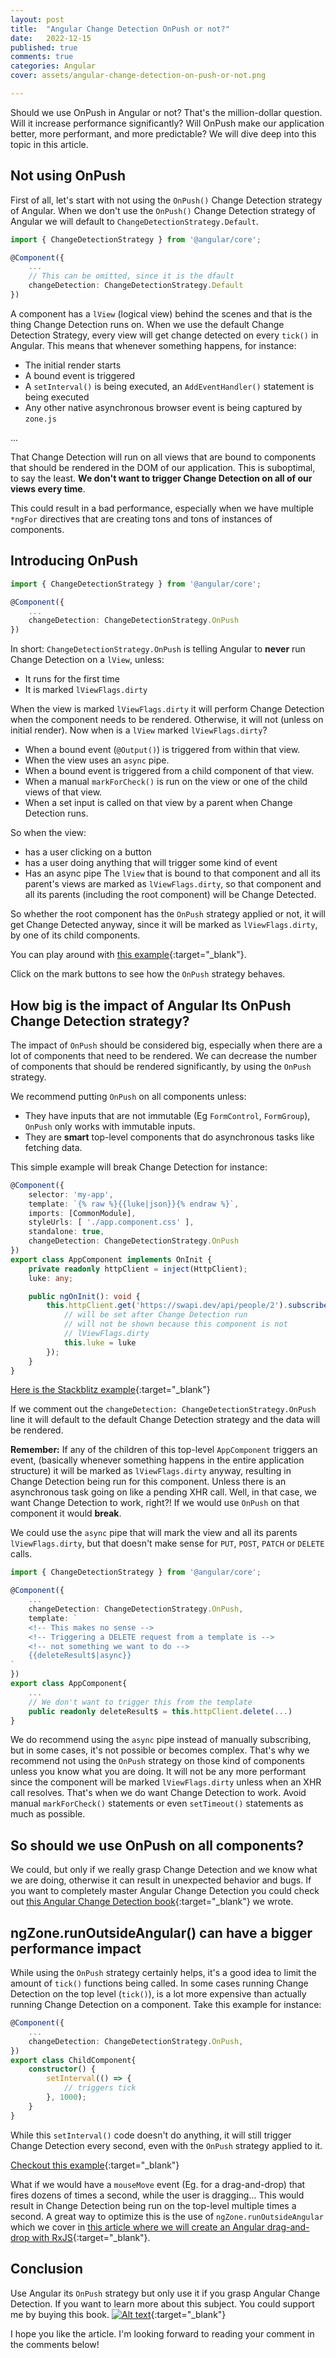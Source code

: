```yaml
---
layout: post
title:  "Angular Change Detection OnPush or not?"
date:   2022-12-15
published: true
comments: true
categories: Angular
cover: assets/angular-change-detection-on-push-or-not.png

---
```


Should we use OnPush in Angular or not? That's the million-dollar question.
Will it increase performance significantly? Will OnPush make our application better, more performant, and more predictable?
We will dive deep into this topic in this article.

## Not using OnPush

First of all, let's start with not using the `OnPush()` Change Detection strategy of Angular.
When we don't use the `OnPush()` Change Detection strategy of Angular we will default to `ChangeDetectionStrategy.Default`.

```typescript
import { ChangeDetectionStrategy } from '@angular/core';

@Component({
    ...
    // This can be omitted, since it is the dfault
    changeDetection: ChangeDetectionStrategy.Default
})
```

A component has a `lView` (logical view) behind the scenes and that is the thing Change Detection runs on.
When we use the default Change Detection Strategy, every view will get change detected on every `tick()` in Angular.
This means that whenever something happens, for instance:
- The initial render starts
- A bound event is triggered
- A `setInterval()` is being executed, an `AddEventHandler()` statement is being executed
- Any other native asynchronous browser event is being captured by `zone.js`

...

That Change Detection will run on all views that are bound to components that should be rendered in the DOM of our application.
This is suboptimal, to say the least. **We don't want to trigger Change Detection on all of our views every time**.

This could result in a bad performance, especially when we have multiple `*ngFor` directives that are creating tons and tons of instances of components.

## Introducing OnPush

```typescript
import { ChangeDetectionStrategy } from '@angular/core';

@Component({
    ...
    changeDetection: ChangeDetectionStrategy.OnPush
})
```

In short: `ChangeDetectionStrategy.OnPush` is telling Angular to **never** run Change Detection on a `lView`, unless:
- It runs for the first time
- It is marked `lViewFlags.dirty`

When the view is marked `lViewFlags.dirty` it will perform Change Detection when the component needs to be rendered. Otherwise, it will not (unless on initial render).
Now when is a `lView` marked `lViewFlags.dirty`? 
- When a bound event (`@Output()`) is triggered from within that view.
- When the view uses an `async` pipe.
- When a bound event is triggered from a child component of that view.
- When a manual `markForCheck()` is run on the view or one of the child views of that view.
- When a set input is called on that view by a parent when Change Detection runs.

So when the view:
- has a user clicking on a button
- has a user doing anything that will trigger some kind of event
- Has an async pipe
The `lView` that is bound to that component and all its parent's views are marked as `lViewFlags.dirty`, so that component and all its parents (including the root component)
will be Change Detected.

So whether the root component has the `OnPush` strategy applied or not, it will get Change Detected anyway, since it will be marked as `lViewFlags.dirty`,  by one of its child components.

You can play around with [this example](https://stackblitz.com/edit/angular-ivy-mmdsty?file=src%2Fapp%2Fapp.component.ts){:target="_blank"}.

Click on the mark buttons to see how the `OnPush` strategy behaves.

## How big is the impact of Angular Its OnPush Change Detection strategy?

The impact of `OnPush` should be considered big, especially when there are a lot of components that need to be rendered.
We can decrease the number of components that should be rendered significantly, by using the `OnPush` strategy.

We recommend putting `OnPush` on all components unless:
- They have inputs that are not immutable (Eg `FormControl`, `FormGroup`), `OnPush` only works with immutable inputs.
- They are **smart** top-level components that do asynchronous tasks like fetching data.

This simple example will break Change Detection for instance:

```typescript
@Component({
    selector: 'my-app',
    template: `{% raw %}{{luke|json}}{% endraw %}`,
    imports: [CommonModule],
    styleUrls: [ './app.component.css' ],
    standalone: true,
    changeDetection: ChangeDetectionStrategy.OnPush
})
export class AppComponent implements OnInit {
    private readonly httpClient = inject(HttpClient);
    luke: any;

    public ngOnInit(): void {
        this.httpClient.get('https://swapi.dev/api/people/2').subscribe((luke) => {
            // will be set after Change Detection run
            // will not be shown because this component is not
            // lViewFlags.dirty
            this.luke = luke
        });
    }
}
```

[Here is the Stackblitz example](https://stackblitz.com/edit/angular-ivy-x6vgcn?file=src%2Fapp%2Fapp.component.ts,src%2Fmain.ts){:target="_blank"}

If we comment out the `changeDetection: ChangeDetectionStrategy.OnPush` line it will default to the default Change Detection strategy and the data will be rendered.

**Remember:** If any of the children of this top-level `AppComponent` triggers an event, (basically whenever something happens in the entire application structure) it will be marked as `lViewFlags.dirty` anyway, resulting in Change Detection being run for this component. Unless there is an asynchronous task going on like a pending XHR call. Well, in that case, we want Change Detection to work, right?! If we would use `OnPush` on that component it would **break**.

We could use the `async` pipe that will mark the view and all its parents `lViewFlags.dirty`, but that doesn't make sense for `PUT`, `POST`, `PATCH` or `DELETE` calls.

```typescript
import { ChangeDetectionStrategy } from '@angular/core';

@Component({
    ...
    changeDetection: ChangeDetectionStrategy.OnPush,
    template: `
    <!-- This makes no sense -->
    <!-- Triggering a DELETE request from a template is -->
    <!-- not something we want to do -->
    {{deleteResult$|async}}
`
})
export class AppComponent{
    ...
    // We don't want to trigger this from the template
    public readonly deleteResult$ = this.httpClient.delete(...)
}
```

We do recommend using the `async` pipe instead of manually subscribing, but in some cases, it's not possible or becomes complex.
That's why we recommend not using the `OnPush` strategy on those kind of components unless you know what you are doing. It will not be any more performant since the component will be marked `lViewFlags.dirty` unless when an XHR call resolves. That's when we do want Change Detection to work.
Avoid manual `markForCheck()` statements or even `setTimeout()` statements as much as possible.

## So should we use OnPush on all components?

We could, but only if we really grasp Change Detection and we know what we are doing, otherwise it can result in unexpected behavior and bugs.
If you want to completely master Angular Change Detection you could check out [this Angular Change Detection book](https://www.simplified.courses/angular-change-detection-simplified-e-book){:target="_blank"} we wrote.

## ngZone.runOutsideAngular() can have a bigger performance impact

While using the `OnPush` strategy certainly helps, it's a good idea to limit the amount of `tick()` functions being called.
In some cases running Change Detection on the top level (`tick()`), is a lot more expensive than actually running Change Detection on a component.
Take this example for instance:

```typescript
@Component({
    ...
    changeDetection: ChangeDetectionStrategy.OnPush,
})
export class ChildComponent{
    constructor() {
        setInterval(() => {
            // triggers tick
        }, 1000);
    }
}
```

While this `setInterval()` code doesn't do anything, it will still trigger Change Detection every second, even with the `OnPush` strategy applied to it.

[Checkout this example](https://stackblitz.com/edit/angular-ivy-ha2wmm?file=src%2Fapp%2Fapp.component.ts){:target="_blank"}

What if we would have a `mouseMove` event (Eg. for a drag-and-drop) that fires dozens of times a second, while the user is dragging...
This would result in Change Detection being run on the top-level multiple times a second.
A great way to optimize this is the use of `ngZone.runOutsideAngular` which we cover in [this article where we will create an Angular drag-and-drop with RxJS](https://blog.simplified.courses/angular-performant-drag-and-drop-with-rxjs/){:target="_blank"}.

## Conclusion

Use Angular its `OnPush` strategy but only use it if you grasp Angular Change Detection. If you want to learn more about this subject. You could support me by buying this book.
[![Alt text](../assets/ad.png)](https://www.simplified.courses/angular-change-detection-simplified-e-book){:target="_blank"}

I hope you like the article. I'm looking forward to reading your comment in the comments below!

